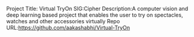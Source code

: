 Project Title: Virtual TryOn
SIG:Cipher
Description:A computer vision and deep learning based project that enables the user to try on spectacles, watches and other accessories virtually
Repo URL:https://github.com/aakashabhi/Virtual-TryOn
